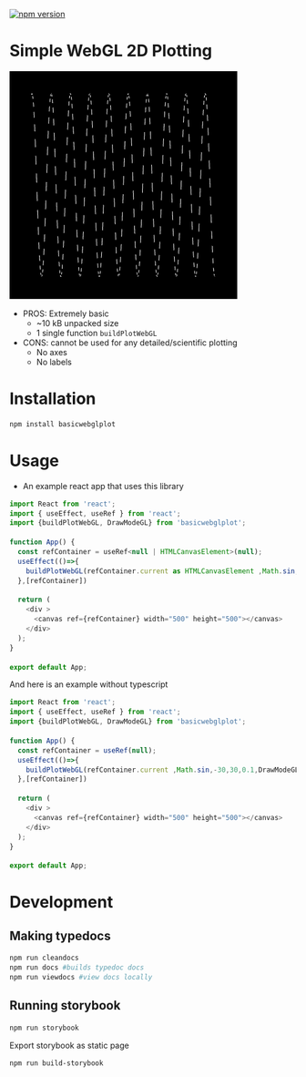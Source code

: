 [![npm version](https://img.shields.io/npm/v/basicwebglplot.svg?logo=npm)](http://npm.im/basicwebglplot)
# Simple WebGL 2D Plotting

![LINES.png](LINES.png)

* PROS: Extremely basic
  * ~10 kB unpacked size
  * 1 single function `buildPlotWebGL`
* CONS: cannot be used for any detailed/scientific plotting
  * No axes
  * No labels

# Installation

```bash
npm install basicwebglplot
```

# Usage 

* An example react app that uses this library

```js
import React from 'react';
import { useEffect, useRef } from 'react';
import {buildPlotWebGL, DrawModeGL} from 'basicwebglplot';

function App() {
  const refContainer = useRef<null | HTMLCanvasElement>(null);
  useEffect(()=>{
    buildPlotWebGL(refContainer.current as HTMLCanvasElement ,Math.sin,-30,30,0.1,DrawModeGL.LINES,400,400)
  },[refContainer])

  return (
    <div >
      <canvas ref={refContainer} width="500" height="500"></canvas>
    </div>
  );
}

export default App;
```

And here is an example without typescript

```js
import React from 'react';
import { useEffect, useRef } from 'react';
import {buildPlotWebGL, DrawModeGL} from 'basicwebglplot';

function App() {
  const refContainer = useRef(null);
  useEffect(()=>{
    buildPlotWebGL(refContainer.current ,Math.sin,-30,30,0.1,DrawModeGL.LINES,400,400)
  },[refContainer])

  return (
    <div >
      <canvas ref={refContainer} width="500" height="500"></canvas>
    </div>
  );
}

export default App;
```


# Development

## Making typedocs

```bash
npm run cleandocs
npm run docs #builds typedoc docs
npm run viewdocs #view docs locally
```

## Running storybook

```bash
npm run storybook
```

Export storybook as static page

```bash
npm run build-storybook
```

